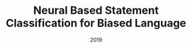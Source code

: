 ---
title: "Neural Based Statement Classification for Biased Language"
collection: publications
permalink: /publication/2019-DBLP_conf_wsdm_HubeF19
date: 2019
venue: 'Proceedings of the Twelfth {ACM} International Conference on Web Search and Data Mining, {WSDM} 2019, Melbourne, VIC, Australia, February 11-15, 2019'
---